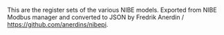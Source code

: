 This are the register sets of the various NIBE models. Exported from NIBE Modbus manager and converted to JSON by Fredrik Anerdin / https://github.com/anerdins/nibepi.